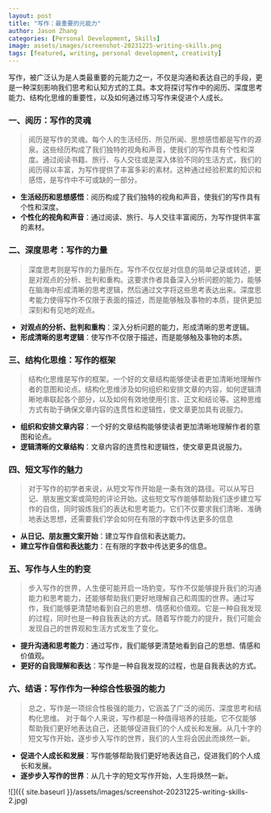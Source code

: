 ```yaml
---
layout: post
title: "写作：最重要的元能力"
author: Jason Zhang
categories: [Personal Development, Skills]
image: assets/images/screenshot-20231225-writing-skills.png
tags: [featured, writing, personal development, creativity]
---
```


写作，被广泛认为是人类最重要的元能力之一，不仅是沟通和表达自己的手段，更是一种深刻影响我们思考和认知方式的工具。本文将探讨写作中的阅历、深度思考能力、结构化思维的重要性，以及如何通过练习写作来促进个人成长。

### 一、阅历：写作的灵魂
>阅历是写作的灵魂。每个人的生活经历、所见所闻、思想感悟都是写作的源泉。这些经历构成了我们独特的视角和声音，使我们的写作具有个性和深度。通过阅读书籍、旅行、与人交往或是深入体验不同的生活方式，我们的阅历得以丰富，为写作提供了丰富多彩的素材。这种通过经验积累的知识和感悟，是写作中不可或缺的一部分。
- **生活经历和思想感悟**：阅历构成了我们独特的视角和声音，使我们的写作具有个性和深度。
- **个性化的视角和声音**：通过阅读、旅行、与人交往丰富阅历，为写作提供丰富的素材。

### 二、深度思考：写作的力量
> 深度思考则是写作的力量所在。写作不仅仅是对信息的简单记录或转述，更是对观点的分析、批判和重构。这要求作者具备深入分析问题的能力，能够在脑海中形成清晰的思考逻辑，然后通过文字将这些思考表达出来。深度思考能力使得写作不仅限于表面的描述，而是能够触及事物的本质，提供更加深刻和有见地的观点。
- **对观点的分析、批判和重构**：深入分析问题的能力，形成清晰的思考逻辑。
- **形成清晰的思考逻辑**：使写作不仅限于描述，而是能够触及事物的本质。

### 三、结构化思维：写作的框架
>结构化思维是写作的框架。一个好的文章结构能够使读者更加清晰地理解作者的意图和论点。结构化思维涉及如何组织和安排文章的内容，如何逻辑清晰地串联起各个部分，以及如何有效地使用引言、正文和结论等。这种思维方式有助于确保文章内容的连贯性和逻辑性，使文章更加具有说服力。
- **组织和安排文章内容**：一个好的文章结构能够使读者更加清晰地理解作者的意图和论点。
- **逻辑清晰的文章结构**：文章内容的连贯性和逻辑性，使文章更具说服力。

### 四、短文写作的魅力
>对于写作的初学者来说，从短文写作开始是一条有效的路径。可以从写日记、朋友圈文案或简短的评论开始。这些短文写作能够帮助我们逐步建立写作的自信，同时锻炼我们的表达和思考能力。它们不仅要求我们清晰、准确地表达思想，还需要我们学会如何在有限的字数中传达更多的信息
- **从日记、朋友圈文案开始**：建立写作自信和表达能力。
- **建立写作自信和表达能力**：在有限的字数中传达更多的信息。

### 五、写作与人生的豹变
>步入写作的世界，人生便可能开启一场豹变。写作不仅能够提升我们的沟通能力和思考能力，还能够帮助我们更好地理解自己和周围的世界。通过写作，我们能够更清楚地看到自己的思想、情感和价值观。它是一种自我发现的过程，同时也是一种自我表达的方式。随着写作能力的提升，我们可能会发现自己的世界观和生活方式发生了变化。
- **提升沟通和思考能力**：通过写作，我们能够更清楚地看到自己的思想、情感和价值观。
- **更好的自我理解和表达**：写作是一种自我发现的过程，也是自我表达的方式。

### 六、结语：写作作为一种综合性极强的能力
>总之，写作是一项综合性极强的能力，它涵盖了广泛的阅历、深度思考和结构化思维。
对于每个人来说，写作都是一种值得培养的技能。它不仅能够帮助我们更好地表达自己，还能够促进我们的个人成长和发展。从几十字的短文写作开始，逐步步入写作的世界，我们的人生将会因此而焕然一新。
- **促进个人成长和发展**：写作能够帮助我们更好地表达自己，促进我们的个人成长和发展。
- **逐步步入写作的世界**：从几十字的短文写作开始，人生将焕然一新。

![]({{ site.baseurl }}/assets/images/screenshot-20231225-writing-skills-2.jpg)


